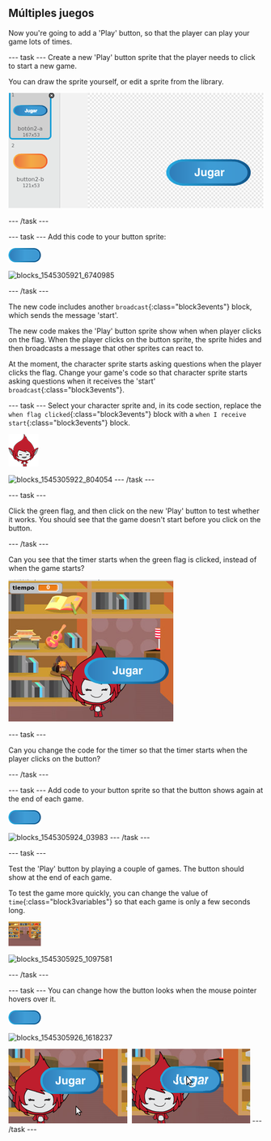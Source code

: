 ## Múltiples juegos

Now you're going to add a 'Play' button, so that the player can play your game lots of times.

\--- task \--- Create a new 'Play' button sprite that the player needs to click to start a new game.

You can draw the sprite yourself, or edit a sprite from the library.

![Picture of the play button](images/brain-play.png)

\--- /task \---

\--- task \--- Add this code to your button sprite:

![Button sprite](images/button-sprite.png)

![blocks_1545305921_6740985](images/blocks_1545305921_6740985.png)

\--- /task \---

The new code includes another `broadcast`{:class="block3events"} block, which sends the message 'start'.

The new code makes the 'Play' button sprite show when when player clicks on the flag. When the player clicks on the button sprite, the sprite hides and then broadcasts a message that other sprites can react to.

At the moment, the character sprite starts asking questions when the player clicks the flag. Change your game's code so that character sprite starts asking questions when it receives the 'start' `broadcast`{:class="block3events"}.

\--- task \--- Select your character sprite and, in its code section, replace the `when flag clicked`{:class="block3events"} block with a `when I receive start`{:class="block3events"} block.

![Character sprite](images/giga-sprite.png)

![blocks_1545305922_804054](images/blocks_1545305922_804054.png) \--- /task \---

\--- task \---

Click the green flag, and then click on the new 'Play' button to test whether it works. You should see that the game doesn't start before you click on the button.

\--- /task \---

Can you see that the timer starts when the green flag is clicked, instead of when the game starts?

![Timer has started](images/brain-timer-bug.png)

\--- task \---

Can you change the code for the timer so that the timer starts when the player clicks on the button?

\--- /task \---

\--- task \--- Add code to your button sprite so that the button shows again at the end of each game.

![Button sprite](images/button-sprite.png)

![blocks_1545305924_03983](images/blocks_1545305924_03983.png) \--- /task \---

\--- task \---

Test the 'Play' button by playing a couple of games. The button should show at the end of each game.

To test the game more quickly, you can change the value of `time`{:class="block3variables"} so that each game is only a few seconds long.

![Stage](images/stage-sprite.png)

![blocks_1545305925_1097581](images/blocks_1545305925_1097581.png)

\--- /task \---

\--- task \--- You can change how the button looks when the mouse pointer hovers over it.

![Button](images/button-sprite.png)

![blocks_1545305926_1618237](images/blocks_1545305926_1618237.png)

![screenshot](images/brain-fisheye.png) \--- /task \---